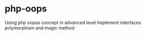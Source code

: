 # php-oops
Using php oopos concept in advanced level
Implement interfaces polymorphism and magic method 
